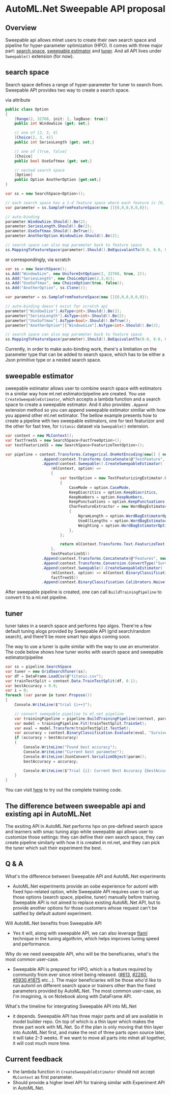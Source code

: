 # AutoML.Net Sweepable API proposal
## Overview
Sweepable api allows mlnet users to create their own search space and pipeline for hyper-parameter optimization (HPO). It comes with three major part: [search space](#search-space), [sweepable estimator](#sweepable-estimator) and [tuner](#tuner). And all API lives under `Sweepable()` extension (for now).

## search space
Search space defines a range of hyper-parameter for tuner to search from. Sweepable API provides two way to create a search space.

via attribute
```csharp
public class Option
{
    [Range(2, 32768, init: 2, logBase: true)]
    public int WindowSize {get; set;}

    // one of [2, 3, 4]
    [Choice(2, 3, 4)]
    public int SeriesLength {get; set;}

    // one of [true, false]
    [Choice]
    public bool UseSoftmax {get; set;}

    // nested search space
    [Option]
    public Option AnotherOption {get;set;}
}

var ss = new SearchSpace<Option>();

// each search space has a 1-d feature space where each feature is [0, 1). And search space will handle the mapping between hpo space and feature space so that tuner only needs to perform search on feature space, which both dimension and range are known.
var parameter = ss.SampleFromFeatureSpace(new []{0,0,0,0,0,0});

// auto-binding
parameter.WindowSize.Should().Be(2);
parameter.SeriesLength.Should().Be(2);
parameter.UseSoftmax.Should().BeTrue();
parameter.AnotherOption.WindowSize.Should().Be(2);

// search space can also map parameter back to feature space
ss.MappingToFeatureSpace(parameter).Should().BeEquivalantTo(0.0, 0.0, 0.0, 0.0, 0.0, 0.0);
```

or correspondingly, via scratch
``` csharp
var ss = new SearchSpace();
ss.Add("WindowSize", new UniformIntOption(2, 32768, true, 2));
ss.Add("SeriesLength", new ChoiceOption(2,3,4));
ss.Add("UseSoftmax", new ChoiceOption(true, false));
ss.Add("AnotherOption", ss.Clone());

var parameter = ss.SampleFromFeatureSpace(new []{0,0,0,0,0,0});

// auto-binding doesn't exist for scratch api
parameter["WindowSize"].AsType<int>.Should().Be(2);
parameter["SeriesLength"].AsType<int>.Should().Be(2);
parameter["UseSoftmax"].AsType<bool>.Should().BeTrue();
parameter["AnotherOption"]["WindowSize"].AsType<int>.Should().Be(2);

// search space can also map parameter back to feature space
ss.MappingToFeatureSpace(parameter).Should().BeEquivalantTo(0.0, 0.0, 0.0, 0.0, 0.0, 0.0);
```

Currently, in order to make auto-binding work, there's a limitation on the parameter type that can be added to search space, which has to be either a Json primitive type or a nested search space.

## sweepable estimator
sweepable estimator allows user to combine search space with estimators in a similar way how ml.net estimator/pipeline are created. You use `CreateSweepableEstimator`, which accepts a lambda function and a search space to create a sweepable estimator. And it also provides `.Append` extension method so you can append sweepable estimator similiar with how you append other ml.net extimator. The bellow example presents how to create a pipeline with two sweepable estimators, one for text featurizor and the other for fast tree, for `titanic` dataset via `Sweepable()` extension.

``` csharp
var context = new MLContext();
var fastTreeSS = new SearchSpace<FastTreeOption>();
var textFeaturizeSS = new SearchSpace<FeaturizeTextOption>();

var pipeline = context.Transforms.Categorical.OneHotEncoding(new[] { new InputOutputColumnPair(@"Sex", @"Sex"), new InputOutputColumnPair(@"Embarked", @"Embarked") })
                .Append(context.Transforms.Concatenate(@"TextFeature", @"Name", "Ticket", "Cabin"))
                .Append(context.Sweepable().CreateSweepableEstimator(
                    (mlContext, option) =>
                    {
                        var textOption = new TextFeaturizingEstimator.Options
                        {
                            CaseMode = option.CaseMode,
                            KeepDiacritics = option.KeepDiacritics,
                            KeepNumbers = option.KeepNumbers,
                            KeepPunctuations = option.KeepPunctuations,
                            CharFeatureExtractor = new WordBagEstimator.Options()
                            {
                                NgramLength = option.WordBagEstimatorOption.NgramLength,
                                UseAllLengths = option.WordBagEstimatorOption.UseAllLengths,
                                Weighting = option.WordBagEstimatorOption.WeightingCriteria,
                            },
                        };

                        return mlContext.Transforms.Text.FeaturizeText("TextFeature", textOption);
                    },
                    textFeaturizeSS))
                .Append(context.Transforms.Concatenate(@"Features", new[] { @"Sex", @"Embarked", @"Pclass", @"Age", @"SibSp", @"Parch", @"Fare", "TextFeature" }))
                .Append(context.Transforms.Conversion.ConvertType("Survived", "Survived", Data.DataKind.Boolean))
                .Append(context.Sweepable().CreateSweepableEstimator(
                    (mlContext, option) => mlContext.BinaryClassification.Trainers.FastForest(labelColumnName: "Survived", featureColumnName: "Features", numberOfLeaves: option.NumberOfLeavenumberOfTrees: option.NumberOfTrees),
                    fastTreeSS))
                .Append(context.BinaryClassification.Calibrators.Naive(labelColumnName: @"Survived", scoreColumnName: @"Score"));
```

After sweepable pipeline is created, one can call `BuildTrainingPipeline` to convert it to a ml.net pipeline.

## tuner

tuner takes in a search space and performs hpo algos. There're a few default tuning alogs provided by Sweepable API (grid search/random search), and there'll be more smart hpo algos coming soon.

The way to use a tuner is quite similar with the way to use an enumerator. The code below shows how tuner works with search space and sweepable estimator/pipeline

```csharp
var ss = pipeline.SearchSpace
var tuner = new GridSearchTuner(ss);
var df = DataFrame.LoadCsv(@"titanic.csv");
var trainTestSplit = context.Data.TrainTestSplit(df, 0.1);
var bestAccuracy = 0.0;
var i = 0;
foreach (var param in tuner.Propose())
{
    Console.WriteLine($"trial {i++}");

    // convert sweepable pipeline to ml.net pipeline
    var trainingPipeline = pipeline.BuildTrainingPipeline(context, param);
    var model = trainingPipeline.Fit(trainTestSplit.TrainSet);
    var eval = model.Transform(trainTestSplit.TestSet);
    var accuracy = context.BinaryClassification.Evaluate(eval, "Survived").Accuracy;
    if (accuracy > bestAccuracy)
    {
        Console.WriteLine("Found best accuracy");
        Console.WriteLine("Current best parameter");
        Console.WriteLine(JsonConvert.SerializeObject(param));
        bestAccuracy = accuracy;

        Console.WriteLine($"Trial {i}: Current Best Accuracy {bestAccuracy}, Current Accuracy {accuracy}");
    }
}

```

You can visit [here](https://github.com/dotnet/machinelearning-tools/blob/main/src/Microsoft.ML.ModelBuilder.AutoMLService.Example/Program.cs) to try out the complete training code.

## The difference between sweepable api and existing api in AutoML.Net
The exsiting API in AutoML.Net performs hpo on pre-defined search space and learners with smac tuning algo while sweepable api allows user to customize those settings: they can define their own search space, they can create pipeline similarly with how it is created in ml.net, and they can pick the tuner which suit their experiment the best.

## Q & A

What's the difference between Sweepable API and AutoML.Net experiments
- AutoML.Net experiments provide an oobe experience for automl with fixed hpo-related option, while Sweepable API requires user to set up those options (search space, pipeline, tuner) manually before training. Sweepable API is not aimed to replace existing AutoML.Net API, but to provide another options for those customers whose request can't be satified by default automl experiment.

Will AutoML.Net benefits from Sweepable API
- Yes it will, along with sweepable API, we can also leverage [flaml](https://github.com/microsoft/FLAML) technique in the tuning algothrim, which helps improves tuning speed and performance.

Why do we need sweepable API, who will be the beneficaries, what's the most common user-case.
- Sweepable API is prepared for HPO, which is a feature required by community from ever since mlnet being released. ([#613](https://github.com/dotnet/machinelearning/issues/613), [#2260](https://github.com/dotnet/machinelearning/issues/2260), [#5930](https://github.com/dotnet/machinelearning/issues/5930),[#1875](https://github.com/dotnet/machinelearning-modelbuilder/issues/1875) etc...). The major beneficiaries will be those who'd like to run automl on different search space or trainers other than the fixed parameters provided by AutoML.Net. The most common user-case, as I'm imagining, is on Notebook along with DataFrame API.

What's the timeline for intergrating Sweepable API into ML.Net
- it depends. Sweepable API has three major parts and all are available in model builder repo. On top of which is a thin layer which makes the three part work with ML.Net. So if the plan is only moving that thin layer into AutoML.Net first, and make the rest of three parts open source later, it will take 2-3 weeks. If we want to move all parts into mlnet all together, it will cost much more time.


## Current feedback
- the lambda function in `CreateSweepableEstimator` should not accept `MLContext` as first parameter.
- Should provide a higher level API for training similar with Experiment API in AutoML.Net.

